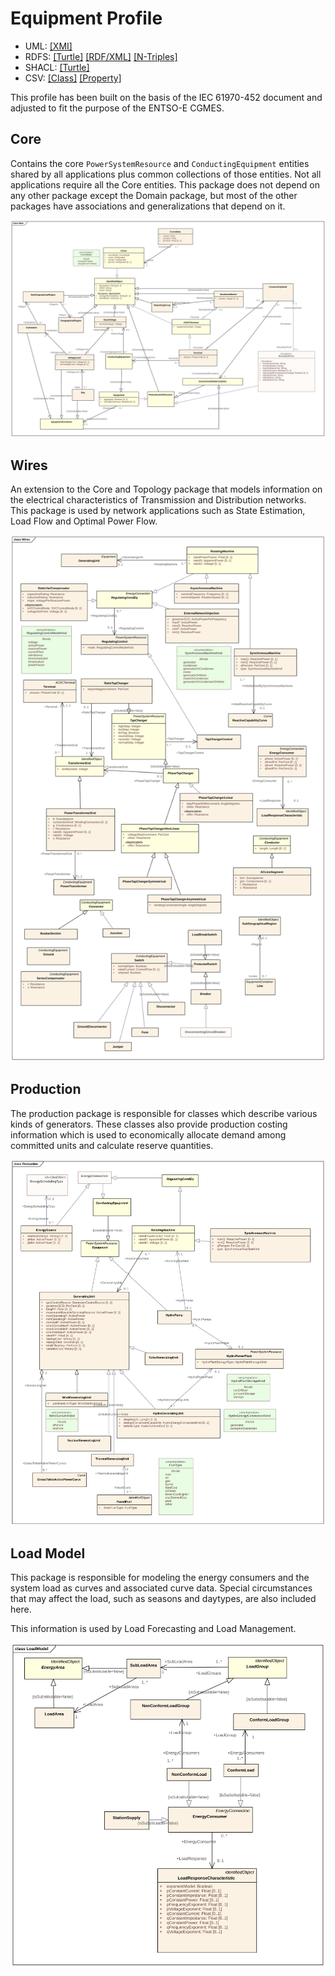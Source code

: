 # Equipment Profile

- UML: [[XMI]](./CoreEquipment.xmi)
- RDFS: [[Turtle]](./CoreEquipment.ttl) [[RDF/XML]](./CoreEquipment.rdf) [[N-Triples]](./CoreEquipment.nt)
- SHACL: [[Turtle]](./CoreEquipmentShape.ttl)
- CSV: [[Class]](./CoreEquipmentClass.csv) [[Property]](./CoreEquipmentProperty.csv)

This profile has been built on the basis of the IEC 61970-452 document and adjusted to fit the purpose of the ENTSO-E CGMES.

## Core

Contains the core `PowerSystemResource` and `ConductingEquipment` entities shared by all applications plus common collections of those entities. Not all applications require all the Core entities.  This package does not depend on any other package except the Domain package, but most of the other packages have associations and generalizations that depend on it.

![Main](./Main.svg)

## Wires

An extension to the Core and Topology package that models information on the electrical characteristics of Transmission and Distribution networks. This package is used by network applications such as State Estimation, Load Flow and Optimal Power Flow.

![Wires](./Wires.svg)

## Production

The production package is responsible for classes which describe various kinds of generators. These classes also provide production costing information which is used to economically allocate demand among committed units and calculate reserve quantities.

![Production](./Production.svg)

## Load Model

This package is responsible for modeling the energy consumers and the system load as curves and associated curve data. Special circumstances that may affect the load, such as seasons and daytypes, are also included here.

This information is used by Load Forecasting and Load Management.

![Load Model](./LoadModel.svg)